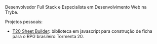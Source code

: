 Desenvolvedor Full Stack e Especialista em Desenvolvimento Web na Trybe.

Projetos pessoais:

- [T20 Sheet Builder](https://github.com/isaacbatst/t20-sheet-builder): biblioteca em javascript para construção de ficha para o RPG brasileiro Tormenta 20.
